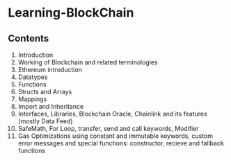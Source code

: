 # Learning-BlockChain

## Contents
01. Introduction
02. Working of Blockchain and related terminologies
03. Ethereum introduction
04. Datatypes
05. Functions
06. Structs and Arrays
07. Mappings
08. Import and Inheritance
09. Interfaces, Libraries, Blockchain Oracle, Chainlink and its features (mostly Data Feed)
10. SafeMath, For Loop, transfer, send and call keywords, Modifier
11. Gas Optimizations using constant and immutable keywords, custom error messages and special functions: constructor, recieve and fallback functions
